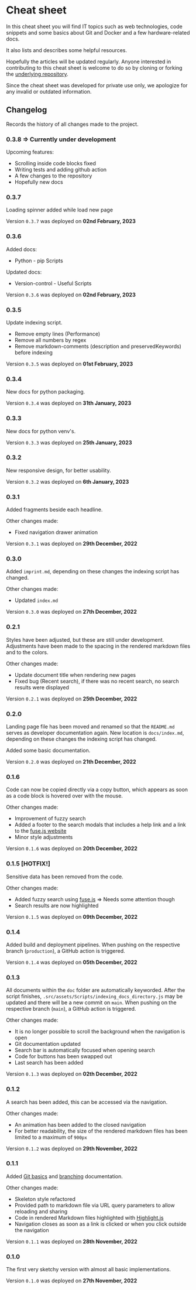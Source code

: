 # Cheat sheet

In this cheat sheet you will find IT topics such as web technologies, code snippets and some basics about Git and Docker and a few hardware-related docs.

It also lists and describes some helpful resources.

Hopefully the articles will be updated regularly. Anyone interested in contributing to this cheat sheet is welcome to do so by cloning or forking the [underlying repository](https://github.com/PatrickMaul/cheatsheet).

Since the cheat sheet was developed for private use only, we apologize for any invalid or outdated information.

## Changelog
Records the history of all changes made to the project.
### 0.3.8 => Currently under development
Upcoming features:
- Scrolling inside code blocks fixed
- Writing tests and adding github action
- A few changes to the repository 
- Hopefully new docs
### 0.3.7
Loading spinner added while load new page

Version `0.3.7` was deployed on **02nd February, 2023**
### 0.3.6
Added docs:
- Python - pip Scripts

Updated docs:
- Version-control - Useful Scripts

Version `0.3.6` was deployed on **02nd February, 2023**
### 0.3.5
Update indexing script.
- Remove empty lines (Performance)
- Remove all numbers by regex
- Remove markdown-comments (description and preservedKeywords) before indexing

Version `0.3.5` was deployed on **01st February, 2023**
### 0.3.4
New docs for python packaging.

Version `0.3.4` was deployed on **31th January, 2023**
### 0.3.3
New docs for python venv's.

Version `0.3.3` was deployed on **25th January, 2023**
### 0.3.2
New responsive design, for better usability.

Version `0.3.2` was deployed on **6th January, 2023**
### 0.3.1
Added fragments beside each headline.

Other changes made:
- Fixed navigation drawer animation

Version `0.3.1` was deployed on **29th December, 2022**
### 0.3.0
Added `imprint.md`, depending on these changes the indexing script has changed.

Other changes made:
- Updated `index.md`

Version `0.3.0` was deployed on **27th December, 2022**
### 0.2.1
Styles have been adjusted, but these are still under development. Adjustments have been made to the spacing in the rendered markdown files and to the colors.

Other changes made:
- Update document title when rendering new pages
- Fixed bug (Recent search), if there was no recent search, no search results were displayed

Version `0.2.1` was deployed on **25th December, 2022**
### 0.2.0
Landing page file has been moved and renamed so that the `README.md` serves as developer documentation again. New location is `docs/index.md`, depending on these changes the indexing script has changed.

Added some basic documentation.

Version `0.2.0` was deployed on **21th December, 2022**
### 0.1.6

Code can now be copied directly via a copy button, which appears as soon as a code block is hovered over with the mouse.

Other changes made:
- Improvement of fuzzy search
- Added a footer to the search modals that includes a help link and a link to the [fuse.js website](https://fusejs.io/)
- Minor style adjustments

Version `0.1.6` was deployed on **20th December, 2022**
### 0.1.5 [HOTFIX!]
Sensitive data has been removed from the code.

Other changes made:
- Added fuzzy search using [fuse.js](https://fusejs.io/) => Needs some attention though
- Search results are now highlighted

Version `0.1.5` was deployed on **09th December, 2022**
### 0.1.4
Added build and deployment pipelines. When pushing on the respective branch (`production`), a GitHub action is triggered.

Version `0.1.4` was deployed on **05th December, 2022**
### 0.1.3
All documents within the `doc` folder are automatically keyworded. After the script finishes, `.src/assets/Scripts/indexing_docs_directory.js` may be updated and there will be a new commit on `main`. When pushing on the respective branch (`main`), a GitHub action is triggered.

Other changes made:
- It is no longer possible to scroll the background when the navigation is open
- Git documentation updated
- Search bar is automatically focused when opening search
- Code for buttons has been swapped out
- Last search has been added

Version `0.1.3` was deployed on **02th December, 2022**
### 0.1.2
A search has been added, this can be accessed via the navigation.

Other changes made:
- An animation has been added to the closed navigation
- For better readability, the size of the rendered markdown files has been limited to a maximum of `900px`

Version `0.1.2` was deployed on **29th November, 2022**
### 0.1.1
Added [Git basics](?path=src/docs/version-control/basics.md) and [branching](?path=src/docs/version-control/branching.md) documentation.

Other changes made:
- Skeleton style refactored
- Provided path to markdown file via URL query parameters to allow reloading and sharing
- Code in rendered Markdown files highlighted with [Highlight.js](https://highlightjs.org/)
- Navigation closes as soon as a link is clicked or when you click outside the navigation

Version `0.1.1` was deployed on **28th November, 2022**
### 0.1.0
The first very sketchy version with almost all basic implementations.

Version `0.1.0` was deployed on **27th November, 2022**